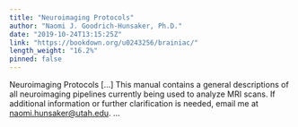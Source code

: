```yaml
---
title: "Neuroimaging Protocols"
author: "Naomi J. Goodrich-Hunsaker, Ph.D."
date: "2019-10-24T13:15:25Z"
link: "https://bookdown.org/u0243256/brainiac/"
length_weight: "16.2%"
pinned: false
---
```


Neuroimaging Protocols [...] This manual contains a general descriptions of all neuroimaging pipelines currently being used to analyze MRI scans. If additional information or further clarification is needed, email me at naomi.hunsaker@utah.edu. ...
